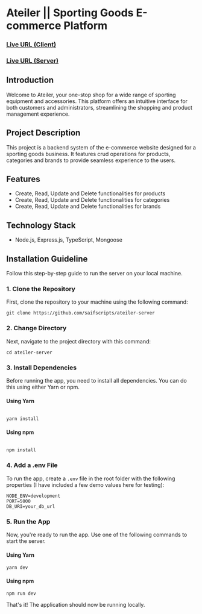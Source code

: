 # Ateiler || Sporting Goods E-commerce Platform

### [Live URL (Client)](https://ateiler-alpha.vercel.app)

### [Live URL (Server)](ateiler-server.vercel.app)

## Introduction

Welcome to Ateiler, your one-stop shop for a wide range of sporting equipment and accessories. This platform offers an intuitive interface for both customers and administrators, streamlining the shopping and product management experience.

## Project Description

This project is a backend system of the e-commerce website designed for a sporting goods business. It features crud operations for products, categories and brands to provide seamless experience to the users.

## Features

-   Create, Read, Update and Delete functionalities for products
-   Create, Read, Update and Delete functionalities for categories
-   Create, Read, Update and Delete functionalities for brands

## Technology Stack

-   Node.js, Express.js, TypeScript, Mongoose

## Installation Guideline

Follow this step-by-step guide to run the server on your local machine.

### 1. Clone the Repository

First, clone the repository to your machine using the following command:

```
git clone https://github.com/saifscripts/ateiler-server
```

### 2. Change Directory

Next, navigate to the project directory with this command:

```
cd ateiler-server
```

### 3. Install Dependencies

Before running the app, you need to install all dependencies. You can do this using either Yarn or npm.

#### Using Yarn

```

yarn install

```

#### Using npm

```

npm install

```

### 4. Add a .env File

To run the app, create a `.env` file in the root folder with the following properties (I have included a few demo values here for testing):

```
NODE_ENV=development
PORT=5000
DB_URI=your_db_url
```

### 5. Run the App

Now, you're ready to run the app. Use one of the following commands to start the server.

#### Using Yarn

```
yarn dev
```

#### Using npm

```
npm run dev
```

That's it! The application should now be running locally.

